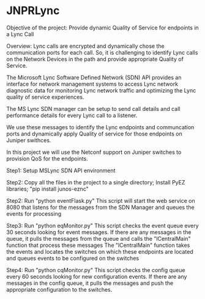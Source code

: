 # JNPRLync
Objective of the project: Provide dynamic Quality of Service for endpoints in a Lync Call


Overview:
Lync calls are encrypted and dynamically chose the communication ports for each call. So, it is challenging to identify Lync calls on the Network Devices in the path and provide appropriate Quality of Service. 

The Microsoft Lync Software Defined Network (SDN) API provides an interface for network management systems to access Lync network diagnostic data for monitoring Lync network traffic and optimizing the Lync quality of service experiences.

The MS Lync SDN manager can be setup to send call details and call performance details for every Lync call to a listener.

We use these messages to identify the Lync endpoints and communcation ports and dynamically apply Quality of service for those endpoints on Juniper swithces. 

In this project we will use the Netconf support on Juniper switches to provision QoS for the endpoints. 


Step1:
Setup MSLync SDN API environment

Step2:
Copy all the files in the project to a single directory;
Install PyEZ libraries; "pip install junos-eznc"


Step2:
Run "python eventFlask.py"
This script will start the web service on 8080 that listens for the messages from the SDN Manager and queues the events for processing

Step3:
Run "python eqMonitor.py"
This script checks the event queue every 30 seconds looking for event messages. If there are any messages in the queue, it pulls the messages from the queue and calls the "lCentralMain" function that process these messages
The "lCentralMain" function takes the events and locates the switches on which these endpoints are located and queues events to be configured on the switches

Step4:
Run "python cqMonitor.py"
This script checks the config queue every 60 seconds looking for new configuration events. If there are any messages in the config queue, it pulls the messages and push the appropriate configuration to the switches.




